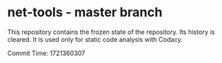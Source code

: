 # net-tools - master branch

This repository contains the frozen state of the repository.
Its history is cleared. It is used only for static code
analysis with Codacy.

Commit Time: 1721360307